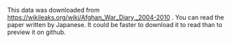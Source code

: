 This data was downloaded from https://wikileaks.org/wiki/Afghan_War_Diary,_2004-2010 .
You can read the paper written by Japanese. 
It could be faster to download it to read than to preview it on github.
